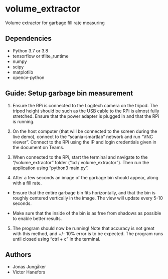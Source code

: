 # volume_extractor
Volume extractor for garbage fill rate measuring


## Dependencies
* Python 3.7 or 3.8
* tensorflow or tflite_runtime
* numpy
* scipy
* matplotlib
* opencv-python

## Guide: Setup garbage bin measurement
1. Ensure the RPi is connected to the Logitech camera on the tripod. The tripod height should be such as the USB cable to the RPi is almost fully stretched. Ensure that the power adapter is plugged in and that the RPi is running. 

2. On the host computer (that will be connected to the screen during the live demo), connect to the “scania-smartlab” network and run “VNC viewer”. Connect to the RPi using the IP and login credentials given in the document on Teams.

3. When connected to the RPi, start the terminal and navigate to the “/volume_extractor” folder (“cd / volume_extractor”). Then run the application using “python3 main.py”. 

4. After a few seconds an image of the garbage bin should appear, along with a fill rate. 

  * Ensure that the entire garbage bin fits horizontally, and that the bin is roughly centered vertically in the image. The view will update every 5-10 seconds. 

  * Make sure that the inside of the bin is as free from shadows as possible to enable better results. 

5. The program should now be running! Note that accuracy is not great with this method, and +/- 10% error is to be expected. The program runs until closed using “ctrl + c” in the terminal. 

## Authors
* Jonas Jungåker
* Victor Hanefors
